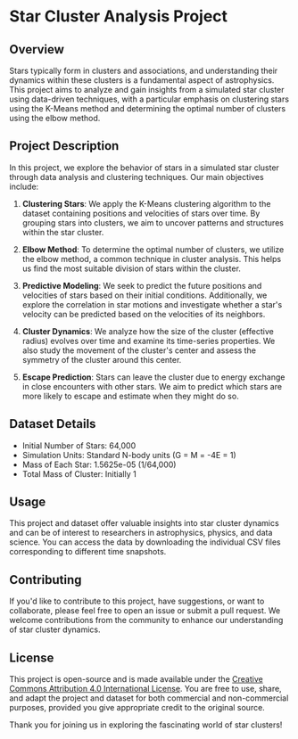 # Star Cluster Analysis Project

## Overview
Stars typically form in clusters and associations, and understanding their dynamics within these clusters is a fundamental aspect of astrophysics. This project aims to analyze and gain insights from a simulated star cluster using data-driven techniques, with a particular emphasis on clustering stars using the K-Means method and determining the optimal number of clusters using the elbow method.

## Project Description
In this project, we explore the behavior of stars in a simulated star cluster through data analysis and clustering techniques. Our main objectives include:

1. **Clustering Stars**: We apply the K-Means clustering algorithm to the dataset containing positions and velocities of stars over time. By grouping stars into clusters, we aim to uncover patterns and structures within the star cluster.

2. **Elbow Method**: To determine the optimal number of clusters, we utilize the elbow method, a common technique in cluster analysis. This helps us find the most suitable division of stars within the cluster.

3. **Predictive Modeling**: We seek to predict the future positions and velocities of stars based on their initial conditions. Additionally, we explore the correlation in star motions and investigate whether a star's velocity can be predicted based on the velocities of its neighbors.

4. **Cluster Dynamics**: We analyze how the size of the cluster (effective radius) evolves over time and examine its time-series properties. We also study the movement of the cluster's center and assess the symmetry of the cluster around this center.

5. **Escape Prediction**: Stars can leave the cluster due to energy exchange in close encounters with other stars. We aim to predict which stars are more likely to escape and estimate when they might do so.

## Dataset Details
- Initial Number of Stars: 64,000
- Simulation Units: Standard N-body units (G = M = -4E = 1)
- Mass of Each Star: 1.5625e-05 (1/64,000)
- Total Mass of Cluster: Initially 1

## Usage
This project and dataset offer valuable insights into star cluster dynamics and can be of interest to researchers in astrophysics, physics, and data science. You can access the data by downloading the individual CSV files corresponding to different time snapshots.

## Contributing
If you'd like to contribute to this project, have suggestions, or want to collaborate, please feel free to open an issue or submit a pull request. We welcome contributions from the community to enhance our understanding of star cluster dynamics.

## License
This project is open-source and is made available under the [Creative Commons Attribution 4.0 International License](https://creativecommons.org/licenses/by/4.0/). You are free to use, share, and adapt the project and dataset for both commercial and non-commercial purposes, provided you give appropriate credit to the original source.

Thank you for joining us in exploring the fascinating world of star clusters!

